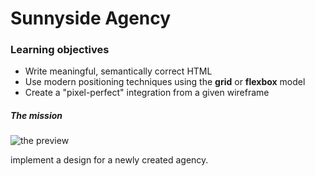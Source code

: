 # Sunnyside Agency

### Learning objectives

- Write meaningful, semantically correct HTML
- Use modern positioning techniques using the **grid** or **flexbox** model
- Create a "pixel-perfect" integration from a given wireframe

##### The mission

![the preview](/sunnyside-agency/images/desktop-preview.jpg)

implement a design for a newly created agency.



